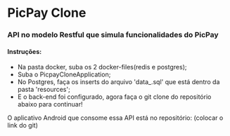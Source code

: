 # PicPay Clone
### API no modelo Restful que simula funcionalidades do PicPay

#### Instruções:

- Na pasta docker, suba os 2 docker-files(redis e postgres);
- Suba o PicpayCloneApplication;
- No Postgres, faça os inserts do arquivo 'data_.sql' que está dentro da pasta 'resources';
- E o back-end foi configurado, agora faça o git clone do repositório abaixo para continuar!

O aplicativo Android que consome essa API está no repositório: (colocar o link do git)
